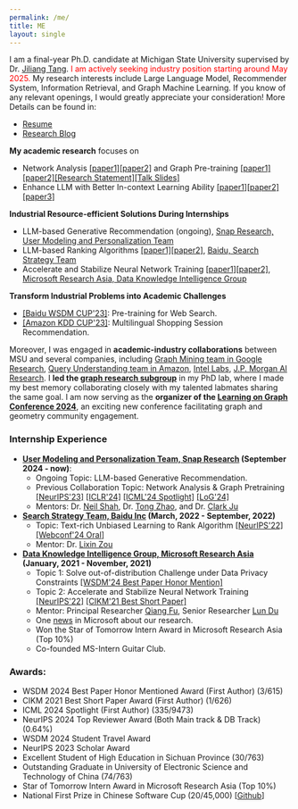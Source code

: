 ```yaml
---
permalink: /me/
title: ME
layout: single
---
```


I am a final-year Ph.D. candidate at Michigan State University supervised by Dr. [Jiliang Tang](http://www.cse.msu.edu/~tangjili/index.html). <font color="red">I am actively seeking industry position starting around May 2025.</font> My research interests include Large Language Model, Recommender System, Information Retrieval, and Graph Machine Learning. If you know of any relevant openings, I would greatly appreciate your consideration! More Details can be found in:

- [Resume](https://drive.google.com/file/d/1mQguPsi5dnD9vnwu1Fz9DWOG1Sdg8ShQ/view?usp=sharing)
- [Research Blog](https://haitaomao.github.io/categories/ResearchSummary/)


**My academic research** focuses on 
- Network Analysis [[paper1]](https://arxiv.org/abs/2310.00793)[[paper2]](https://arxiv.org/abs/2306.01323.pdf) and Graph Pre-training [[paper1]](https://arxiv.org/abs/2406.01899)[[paper2]](https://arxiv.org/abs/2402.02216.pdf)[[Research Statement]](https://drive.google.com/file/d/1DycBQkBdTCmZOWh9WHNo6gNrALHmDLfe/view?usp=sharing)[[Talk Slides]](https://drive.google.com/file/d/1RSfGXJAC11c3wc9Gduqg-SoMJ8qfbh7N/view?usp=sharing)
- Enhance LLM with Better In-context Learning Ability [[paper1]](https://arxiv.org/abs/2407.15286)[[paper2]](https://arxiv.org/abs/2406.02378)[[paper3]](https://arxiv.org/abs/2402.02212)


**Industrial Resource-efficient Solutions During Internships**
- LLM-based Generative Recommendation (ongoing), [Snap Research, User Modeling and Personalization Team](https://research.snap.com/team/user-modeling-and-personalization.html)
- LLM-based Ranking Algorithms [[paper1]](https://arxiv.org/abs/2210.10718.pdf)[[paper2]](https://arxiv.org/abs/2207.03051), [Baidu, Search Strategy Team](https://searchscience.baidu.com/)
- Accelerate and Stabilize Neural Network Training [[paper1]](https://arxiv.org/abs/2111.15414.pdf)[[paper2]](https://arxiv.org/abs/2108.06530.pdf), [Microsoft Research Asia, Data Knowledge Intelligence Group](https://www.microsoft.com/en-us/research/group/data-knowledge-intelligence/)

**Transform Industrial Problems into Academic Challenges**
- [[Baidu WSDM CUP'23]](https://aistudio.baidu.com/competition/detail/536/0/introduction): Pre-training for Web Search. 
- [[Amazon KDD CUP'23]](https://www.aicrowd.com/challenges/amazon-kdd-cup-23-multilingual-recommendation-challenge): Multilingual Shopping Session Recommendation. 

Moreover, I was engaged in **academic-industry collaborations** between MSU and several companies, including [Graph Mining team in Google Research](https://research.google/teams/graph-mining/),  [Query Understanding team in Amazon](https://amazonsearchqu.github.io/), [Intel Labs](https://www.intel.com/content/www/us/en/research/overview.html), [J.P. Morgan AI Research](https://www.jpmorgan.com/technology/artificial-intelligence). I **led the [graph research subgroup](https://dse-gfm.github.io/)** in my PhD lab, where I made my best memory collaborating closely with my talented labmates sharing the same goal. I am now serving as the **organizer of the [Learning on Graph Conference 2024](https://logconference.org/)**, an exciting new conference facilitating graph and geometry community engagement. 


### Internship Experience

- **[User Modeling and Personalization Team, Snap Research](https://research.snap.com/team/user-modeling-and-personalization.html) (September 2024 - now)**: 
  - Ongoing Topic: LLM-based Generative Recommendation. 
  - Previous Collaboration Topic: Network Analysis & Graph Pretraining [[NeurIPS'23]](https://arxiv.org/abs/2306.01323.pdf) [[ICLR'24]](https://arxiv.org/abs/2310.00793.pdf) [[ICML'24 Spotlight]](https://arxiv.org/abs/2402.02216.pdf) [[LoG'24]](https://arxiv.org/abs/2402.02054.pdf)
  - Mentors: Dr. [Neil Shah](https://nshah.net/), Dr. [Tong Zhao](https://tzhao.io/), and Dr. [Clark Ju](https://jumxglhf.github.io/)
- **[Search Strategy Team, Baidu Inc](https://searchscience.baidu.com/) (March, 2022 - September, 2022)** 
  - Topic: Text-rich Unbiased Learning to Rank Algorithm [[NeurIPS'22]](https://arxiv.org/abs/2307.09688.pdf) [[Webconf'24 Oral]](https://arxiv.org/abs/2210.10718.pdf)
  - Mentor: Dr. [Lixin Zou](https://www.zoulixin.site/)
- **[Data Knowledge Intelligence Group, Microsoft Research Asia](https://www.microsoft.com/en-us/research/group/data-knowledge-intelligence/) (January, 2021 - November, 2021)**
  - Topic 1: Solve out-of-distribution Challenge under Data Privacy Constraints [[WSDM'24 Best Paper Honor Mention]](https://arxiv.org/abs/2112.00955.pdf)
  - Topic 2: Accelerate and Stabilize Neural Network Training [[NeurIPS'22]](https://arxiv.org/abs/2111.15414.pdf) [[CIKM'21 Best Short Paper]](https://arxiv.org/abs/2108.06530.pdf)
  - Mentor: Principal Researcher [Qiang Fu](https://scholar.google.com/citations?hl=en&user=bwTLZSIAAAAJ), Senior Researcher [Lun Du](https://scholar.google.com/citations?hl=en&user=3XUANDAAAAAJ&view_op=list_works)
  - One [news](https://mp.weixin.qq.com/s/9wREeVH-o1TZ6Y-zcxXxXQ) in Microsoft about our research.
  - Won the Star of Tomorrow Intern Award in Microsoft Research Asia (Top 10%)
  - Co-founded MS-Intern Guitar Club.



### Awards:
- WSDM 2024 Best Paper Honor Mentioned Award (First Author) (3/615)
- CIKM 2021 Best Short Paper Award (First Author) (1/626)
- ICML 2024 Spotlight (First Author) (335/9473)
- NeurIPS 2024 Top Reviewer Award (Both Main track & DB Track) (0.64%) 
- WSDM 2024 Student Travel Award
- NeurIPS 2023 Scholar Award
- Excellent Student of High Education in Sichuan Province (30/763)
- Outstanding Graduate in University of Electronic Science and Technology of China (74/763)
- Star of Tomorrow Intern Award in Microsoft Research Asia (Top 10%)
- National First Prize in Chinese Software Cup (20/45,000) [[Github](https://github.com/xiaobao520123/EnterpriseNavigator)]


